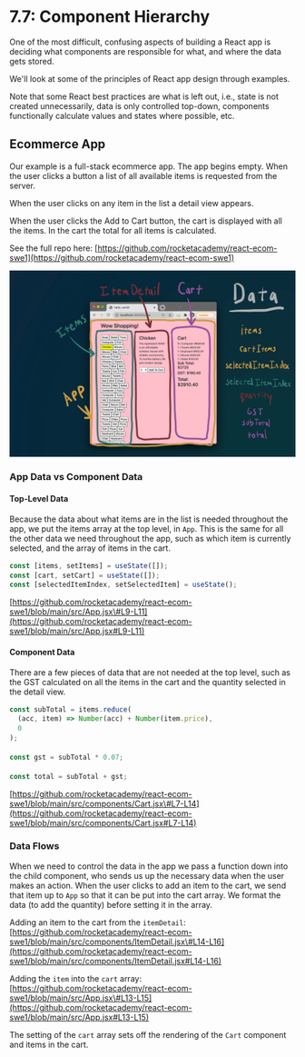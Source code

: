 # 7.7: Component Hierarchy

One of the most difficult, confusing aspects of building a React app is deciding what components are responsible for what, and where the data gets stored.

We'll look at some of the principles of React app design through examples.

Note that some React best practices are what is left out, i.e., state is not created unnecessarily, data is only controlled top-down, components functionally calculate values and states where possible, etc.

## Ecommerce App

Our example is a full-stack ecommerce app. The app begins empty. When the user clicks a button a list of all available items is requested from the server.

When the user clicks on any item in the list a detail view appears.

When the user clicks the Add to Cart button, the cart is displayed with all the items. In the cart the total for all items is calculated.

See the full repo here: [https://github.com/rocketacademy/react-ecom-swe1](https://github.com/rocketacademy/react-ecom-swe1)

![](../../.gitbook/assets/shopping.jpg)

### App Data vs Component Data

#### Top-Level Data

Because the data about what items are in the list is needed throughout the app, we put the items array at the top level, in `App`. This is the same for all the other data we need throughout the app, such as which item is currently selected, and the array of items in the cart.

```javascript
const [items, setItems] = useState([]);
const [cart, setCart] = useState([]);
const [selectedItemIndex, setSelectedItem] = useState();
```

[https://github.com/rocketacademy/react-ecom-swe1/blob/main/src/App.jsx\#L9-L11](https://github.com/rocketacademy/react-ecom-swe1/blob/main/src/App.jsx#L9-L11)

#### Component Data

There are a few pieces of data that are not needed at the top level, such as the GST calculated on all the items in the cart and the quantity selected in the detail view.

```javascript
const subTotal = items.reduce(
  (acc, item) => Number(acc) + Number(item.price),
  0
);

const gst = subTotal * 0.07;

const total = subTotal + gst;
```

[https://github.com/rocketacademy/react-ecom-swe1/blob/main/src/components/Cart.jsx\#L7-L14](https://github.com/rocketacademy/react-ecom-swe1/blob/main/src/components/Cart.jsx#L7-L14)

### Data Flows

When we need to control the data in the app we pass a function down into the child component, who sends us up the necessary data when the user makes an action. When the user clicks to add an item to the cart, we send that item up to `App` so that it can be put into the cart array. We format the data \(to add the quantity\) before setting it in the array.

Adding an item to the cart from the `itemDetail`: [https://github.com/rocketacademy/react-ecom-swe1/blob/main/src/components/ItemDetail.jsx\#L14-L16](https://github.com/rocketacademy/react-ecom-swe1/blob/main/src/components/ItemDetail.jsx#L14-L16)

Adding the `item` into the `cart` array: [https://github.com/rocketacademy/react-ecom-swe1/blob/main/src/App.jsx\#L13-L15](https://github.com/rocketacademy/react-ecom-swe1/blob/main/src/App.jsx#L13-L15)

The setting of the `cart` array sets off the rendering of the `Cart` component and items in the cart.

